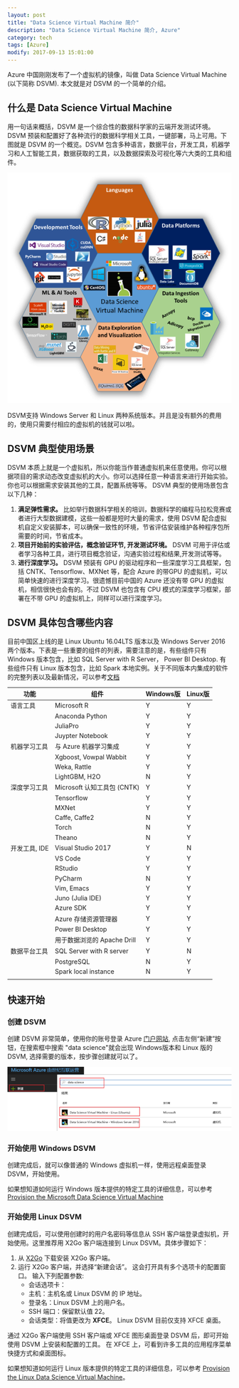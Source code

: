 ```yaml
---
layout: post
title: "Data Science Virtual Machine 简介"
description: "Data Science Virtual Machine 简介, Azure"
category: tech
tags: [Azure]
modify: 2017-09-13 15:01:00
---
```

Azure 中国刚刚发布了一个虚拟机的镜像，叫做 Data Science Virtual Machine (以下简称 DSVM). 本文就是对 DSVM 的一个简单的介绍。

## 什么是 Data Science Virtual Machine
用一句话来概括，DSVM 是一个综合性的数据科学家的云端开发测试环境。DSVM 预装和配置好了各种流行的数据科学相关工具，一键部署，马上可用。下图就是 DSVM 的一个概览。DSVM 包含多种语言，数据平台，开发工具，机器学习和人工智能工具，数据获取的工具，以及数据探索及可视化等六大类的工具和组件。

![组成部分](/assets/20170913/overall.png "组成部分" )

DSVM支持 Windows Server 和 Linux 两种系统版本。并且是没有额外的费用的，使用只需要付相应的虚拟机的钱就可以啦。


## DSVM 典型使用场景
DSVM 本质上就是一个虚拟机，所以你能当作普通虚拟机来任意使用。你可以根据项目的需求动态改变虚拟机的大小。你可以选择任意一种语言来进行开始实验。你也可以根据需求安装其他的工具，配置系统等等。
DSVM 典型的使用场景包含以下几种：
1. **满足弹性需求。** 比如举行数据科学相关的培训，数据科学的编程马拉松竞赛或者进行大型数据建模，这些一般都是短时大量的需求，使用 DSVM 配合虚拟机自定义安装脚本，可以确保一致性的环境，节省评估安装维护各种程序包所需要的时间，节省成本。
1. **项目开始前的实验评估，概念验证环节, 开发测试环境。** DSVM 可用于评估或者学习各种工具，进行项目概念验证，沟通实验过程和结果,开发测试等等。
1. **进行深度学习。** DSVM 预装有 GPU 的驱动程序和一些深度学习工具框架，包括 CNTK、Tensorflow、MXNet 等，配合 Azure 的带GPU 的虚拟机，可以简单快速的进行深度学习。很遗憾目前中国的 Azure 还没有带 GPU 的虚拟机，相信很快也会有的。不过 DSVM 也包含有 CPU 模式的深度学习框架，部署在不带 GPU 的虚拟机上，同样可以进行深度学习。


## DSVM 具体包含哪些内容
目前中国区上线的是 Linux Ubuntu 16.04LTS 版本以及 Windows Server 2016 两个版本。下表是一些重要的组件的列表，需要注意的是，有些组件只有 Windows 版本包含，比如 SQL Server with R Server， Power BI Desktop. 有些组件只有 Linux 版本包含，比如 Spark 本地实例。关于不同版本内集成的软件的完整列表以及最新情况，可以参考[文档](https://docs.microsoft.com/en-us/azure/machine-learning/machine-learning-data-science-virtual-machine-overview)


|功能|组件|Windows版|Linux版|
|---|--|--|--|
|语言工具|Microsoft R| Y| Y|
||Anaconda Python| Y|Y|
||JuliaPro|Y|Y|
||Juypter Notebook|Y|Y|
|机器学习工具| 与 Azure 机器学习集成|Y|Y|
||Xgboost, Vowpal Wabbit|Y|Y|
||Weka, Rattle|Y|Y|
||LightGBM, H2O|N|Y|
|深度学习工具|Microsoft 认知工具包 (CNTK)|Y|Y|
||Tensorflow|Y|Y|
||MXNet|Y|Y|
||Caffe, Caffe2|N|Y|
||Torch|N|Y|
||Theano|N|Y|
|开发工具, IDE|Visual Studio 2017|Y|N|
||VS Code|Y|Y|
||RStudio|Y|Y|
||PyCharm|N|Y|
||Vim, Emacs|Y|Y|
||Juno (Julia IDE)|Y|Y|
||Azure SDK|Y|Y|
||Azure 存储资源管理器|Y|Y|
||Power BI Desktop|Y|Y|
||用于数据浏览的 Apache Drill|Y|Y|
|数据平台工具|SQL Server with R server|Y|N|
||PostgreSQL|N|Y|
||Spark local instance|N|Y|
|||||


## 快速开始
### 创建 DSVM
创建 DSVM 非常简单，使用你的账号登录 Azure [门户网站](https://portal.azure.cn), 点击左侧“新建”按钮，在搜索框中搜索 "data science"就会出现 Windows版本和 Linux 版的 DSVM, 选择需要的版本，按步骤创建就可以了。

![创建 DSVM](/assets/20170913/createvm.png "创建 DSVM" )
### 开始使用 Windows DSVM
创建完成后，就可以像普通的 Windows 虚拟机一样，使用远程桌面登录 DSVM，开始使用。

如果想知道如何运行 Windows 版本提供的特定工具的详细信息，可以参考 [Provision the Microsoft Data Science Virtual Machine](https://docs.microsoft.com/en-us/azure/machine-learning/machine-learning-data-science-provision-vm)

### 开始使用 Linux DSVM
创建完成后，可以使用创建时的用户名密码等信息从 SSH 客户端登录虚拟机，开始使用。这里推荐用 X2Go 客户端连接到 Linux DSVM。具体步骤如下：
1. 从 [X2Go](https://wiki.x2go.org/doku.php/doc:installation:x2goclient) 下载安装 X2Go 客户端。 
2. 运行 X2Go 客户端，并选择“新建会话”。 这会打开具有多个选项卡的配置窗口。 输入下列配置参数:
    - 会话选项卡：
    - 主机：主机名或 Linux DSVM 的 IP 地址。
    - 登录名：Linux DSVM 上的用户名。
    - SSH 端口：保留默认值 22。
    - 会话类型：将值更改为 **XFCE**。 Linux DSVM 目前仅支持 XFCE 桌面。

通过 X2Go 客户端使用 SSH 客户端或 XFCE 图形桌面登录 DSVM 后，即可开始使用 DSVM 上安装和配置的工具。 在 XFCE 上，可看到许多工具的应用程序菜单快捷方式和桌面图标。


如果想知道如何运行 Linux 版本提供的特定工具的详细信息，可以参考 [Provision the Linux Data Science Virtual Machine](https://docs.microsoft.com/en-us/azure/machine-learning/machine-learning-data-science-linux-dsvm-intro)。
